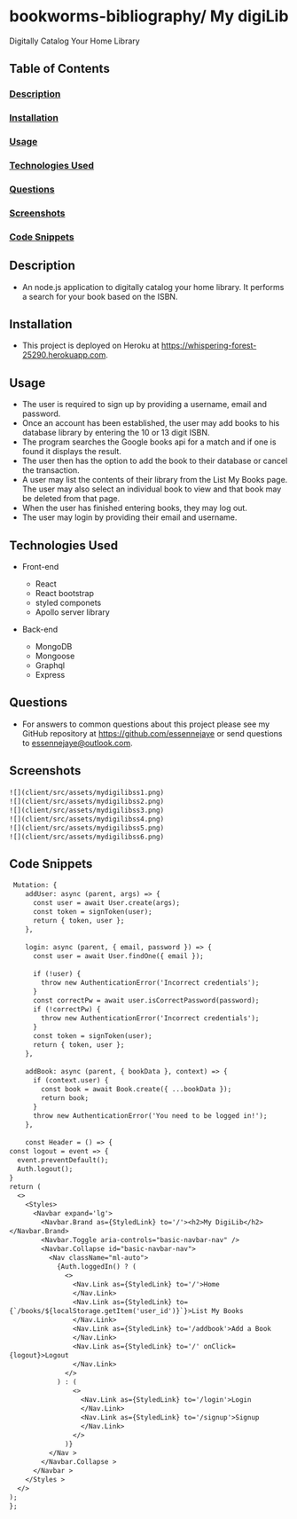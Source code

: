 # bookworms-bibliography/ My digiLib
Digitally Catalog Your Home Library

  ## Table of Contents
  ### <a href='#description'>Description</a>
  ### <a href='#installation'>Installation</a>
  ### <a href='#usage'>Usage</a>
  ### <a href='#technologies'>Technologies Used</a>   
  ### <a href='#questions'>Questions</a>
  ### <a href='#screenshots'>Screenshots</a>
  ### <a href='#codesnippets'>Code Snippets</a>
  
  ## Description
  * An node.js application to digitally catalog your home library. It performs a search for your book based on the ISBN.
  
  ## Installation
  * This project is deployed on Heroku at https://whispering-forest-25290.herokuapp.com.
  
  ## Usage
  * The user is required to sign up by providing a username, email and password. 
  * Once an account has been established, the user may add books to his database library by entering the 10 or 13 digit ISBN. 
  * The program searches the Google books api for a match and if one is found it displays the result. 
  * The user then has the option to add the book to their database or cancel the transaction. 
  * A user may list the contents of their library from the List My Books page. The user may also select an individual book to view and that book may be deleted from that page. 
  * When the user has finished entering books, they may log out.
  * The user may login by providing their email and username.
  
  ## Technologies Used
  * Front-end
    - React
    - React bootstrap
    - styled componets
    - Apollo server library
    
  * Back-end
    - MongoDB
    - Mongoose
    - Graphql
    - Express
    
  ## Questions
  * For answers to common questions about this project please see my GitHub repository at https://github.com/essennejaye or send questions to essennejaye@outlook.com.
    
  ## Screenshots
    ![](client/src/assets/mydigilibss1.png)
    ![](client/src/assets/mydigilibss2.png)
    ![](client/src/assets/mydigilibss3.png)
    ![](client/src/assets/mydigilibss4.png)
    ![](client/src/assets/mydigilibss5.png)
    ![](client/src/assets/mydigilibss6.png)  
    
  ## Code Snippets
  ````
   Mutation: {
      addUser: async (parent, args) => {
        const user = await User.create(args);
        const token = signToken(user);
        return { token, user };
      },

      login: async (parent, { email, password }) => {
        const user = await User.findOne({ email });

        if (!user) {
          throw new AuthenticationError('Incorrect credentials');
        }
        const correctPw = await user.isCorrectPassword(password);
        if (!correctPw) {
          throw new AuthenticationError('Incorrect credentials');
        }
        const token = signToken(user);
        return { token, user };
      },

      addBook: async (parent, { bookData }, context) => {
        if (context.user) {
          const book = await Book.create({ ...bookData });
          return book;
        }
        throw new AuthenticationError('You need to be logged in!');
      },
      
      const Header = () => {
  const logout = event => {
    event.preventDefault();
    Auth.logout();
  }
  return (
    <>
      <Styles>
        <Navbar expand='lg'>
          <Navbar.Brand as={StyledLink} to='/'><h2>My DigiLib</h2></Navbar.Brand>
          <Navbar.Toggle aria-controls="basic-navbar-nav" />
          <Navbar.Collapse id="basic-navbar-nav">
            <Nav className="ml-auto">
              {Auth.loggedIn() ? (
                <>
                  <Nav.Link as={StyledLink} to='/'>Home
                  </Nav.Link>
                  <Nav.Link as={StyledLink} to={`/books/${localStorage.getItem('user_id')}`}>List My Books
                  </Nav.Link>
                  <Nav.Link as={StyledLink} to='/addbook'>Add a Book
                  </Nav.Link>
                  <Nav.Link as={StyledLink} to='/' onClick={logout}>Logout
                  </Nav.Link>
                </>
              ) : (
                  <>
                    <Nav.Link as={StyledLink} to='/login'>Login
                    </Nav.Link>
                    <Nav.Link as={StyledLink} to='/signup'>Signup
                    </Nav.Link>
                  </>
                )}
            </Nav >
          </Navbar.Collapse >
        </Navbar >
      </Styles >
    </>
  );
};
````
  
   
  
